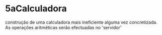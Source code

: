 # 5aCalculadora
construção de uma calculadora mais ineficiente alguma vez concretizada. As operações aritméticas serão efectuadas no 'servidor'

